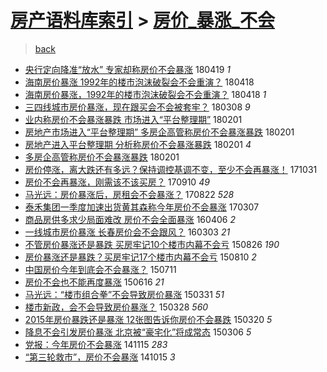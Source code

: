 [房产语料库索引](../../README.md)  > [房价_暴涨_不会](房价_暴涨_不会.md)
====
> [back](../README.md)

- [央行定向降准“放水” 专家却称房价不会暴涨](http://jkwz.applinzi.com/ittc/7093378714169771015.html#%E5%A4%AE%E8%A1%8C%E5%AE%9A%E5%90%91%E9%99%8D%E5%87%86%E2%80%9C%E6%94%BE%E6%B0%B4%E2%80%9D+%E4%B8%93%E5%AE%B6%E5%8D%B4%E7%A7%B0%E6%88%BF%E4%BB%B7%E4%B8%8D%E4%BC%9A%E6%9A%B4%E6%B6%A8) 180419 *1* 
- [海南房价暴涨 1992年的楼市泡沫破裂会不会重演？](http://jkwz.applinzi.com/ittc/7093418130317771787.html#%E6%B5%B7%E5%8D%97%E6%88%BF%E4%BB%B7%E6%9A%B4%E6%B6%A8+1992%E5%B9%B4%E7%9A%84%E6%A5%BC%E5%B8%82%E6%B3%A1%E6%B2%AB%E7%A0%B4%E8%A3%82%E4%BC%9A%E4%B8%8D%E4%BC%9A%E9%87%8D%E6%BC%94%EF%BC%9F) 180418  
- [海南房价暴涨，1992年的楼市泡沫破裂会不会重演？](http://jkwz.applinzi.com/ittc/7093398081028752390.html#%E6%B5%B7%E5%8D%97%E6%88%BF%E4%BB%B7%E6%9A%B4%E6%B6%A8%EF%BC%8C1992%E5%B9%B4%E7%9A%84%E6%A5%BC%E5%B8%82%E6%B3%A1%E6%B2%AB%E7%A0%B4%E8%A3%82%E4%BC%9A%E4%B8%8D%E4%BC%9A%E9%87%8D%E6%BC%94%EF%BC%9F) 180418 *1* 
- [三四线城市房价暴涨，现在跟买会不会被套牢？](http://jkwz.applinzi.com/ittc/7078052415473714193.html#%E4%B8%89%E5%9B%9B%E7%BA%BF%E5%9F%8E%E5%B8%82%E6%88%BF%E4%BB%B7%E6%9A%B4%E6%B6%A8%EF%BC%8C%E7%8E%B0%E5%9C%A8%E8%B7%9F%E4%B9%B0%E4%BC%9A%E4%B8%8D%E4%BC%9A%E8%A2%AB%E5%A5%97%E7%89%A2%EF%BC%9F) 180308 *9* 
- [业内称房价不会暴涨暴跌 市场进入“平台整理期”](http://jkwz.applinzi.com/ittc/7065054195407651857.html#%E4%B8%9A%E5%86%85%E7%A7%B0%E6%88%BF%E4%BB%B7%E4%B8%8D%E4%BC%9A%E6%9A%B4%E6%B6%A8%E6%9A%B4%E8%B7%8C+%E5%B8%82%E5%9C%BA%E8%BF%9B%E5%85%A5%E2%80%9C%E5%B9%B3%E5%8F%B0%E6%95%B4%E7%90%86%E6%9C%9F%E2%80%9D) 180201  
- [房地产市场进入“平台整理期” 多房企高管称房价不会暴涨暴跌](http://jkwz.applinzi.com/ittc/7065039687985398790.html#%E6%88%BF%E5%9C%B0%E4%BA%A7%E5%B8%82%E5%9C%BA%E8%BF%9B%E5%85%A5%E2%80%9C%E5%B9%B3%E5%8F%B0%E6%95%B4%E7%90%86%E6%9C%9F%E2%80%9D+%E5%A4%9A%E6%88%BF%E4%BC%81%E9%AB%98%E7%AE%A1%E7%A7%B0%E6%88%BF%E4%BB%B7%E4%B8%8D%E4%BC%9A%E6%9A%B4%E6%B6%A8%E6%9A%B4%E8%B7%8C) 180201  
- [房地产进入平台整理期 分析称房价不会暴涨暴跌](http://jkwz.applinzi.com/ittc/7065026113820951563.html#%E6%88%BF%E5%9C%B0%E4%BA%A7%E8%BF%9B%E5%85%A5%E5%B9%B3%E5%8F%B0%E6%95%B4%E7%90%86%E6%9C%9F+%E5%88%86%E6%9E%90%E7%A7%B0%E6%88%BF%E4%BB%B7%E4%B8%8D%E4%BC%9A%E6%9A%B4%E6%B6%A8%E6%9A%B4%E8%B7%8C) 180201 *4* 
- [多房企高管称房价不会暴涨暴跌](http://jkwz.applinzi.com/ittc/7065009738616407050.html#%E5%A4%9A%E6%88%BF%E4%BC%81%E9%AB%98%E7%AE%A1%E7%A7%B0%E6%88%BF%E4%BB%B7%E4%B8%8D%E4%BC%9A%E6%9A%B4%E6%B6%A8%E6%9A%B4%E8%B7%8C) 180201  
- [房价停涨，离大跌还有多远？保持调控基调不变，至少不会再暴涨！](http://jkwz.applinzi.com/ittc/7030541061695472657.html#%E6%88%BF%E4%BB%B7%E5%81%9C%E6%B6%A8%EF%BC%8C%E7%A6%BB%E5%A4%A7%E8%B7%8C%E8%BF%98%E6%9C%89%E5%A4%9A%E8%BF%9C%EF%BC%9F%E4%BF%9D%E6%8C%81%E8%B0%83%E6%8E%A7%E5%9F%BA%E8%B0%83%E4%B8%8D%E5%8F%98%EF%BC%8C%E8%87%B3%E5%B0%91%E4%B8%8D%E4%BC%9A%E5%86%8D%E6%9A%B4%E6%B6%A8%EF%BC%81) 171031  
- [房价不会再暴涨，刚需该不该买房？](http://jkwz.applinzi.com/ittc/7011799358205592592.html#%E6%88%BF%E4%BB%B7%E4%B8%8D%E4%BC%9A%E5%86%8D%E6%9A%B4%E6%B6%A8%EF%BC%8C%E5%88%9A%E9%9C%80%E8%AF%A5%E4%B8%8D%E8%AF%A5%E4%B9%B0%E6%88%BF%EF%BC%9F) 170910 *49* 
- [马光远：房价暴涨后，房租会不会暴涨？](http://jkwz.applinzi.com/ittc/7004519697545167888.html#%E9%A9%AC%E5%85%89%E8%BF%9C%EF%BC%9A%E6%88%BF%E4%BB%B7%E6%9A%B4%E6%B6%A8%E5%90%8E%EF%BC%8C%E6%88%BF%E7%A7%9F%E4%BC%9A%E4%B8%8D%E4%BC%9A%E6%9A%B4%E6%B6%A8%EF%BC%9F) 170822 *528* 
- [泰禾集团一季度加速出货黄其森称今年房价不会暴涨](http://jkwz.applinzi.com/ittc/6942147788363269125.html#%E6%B3%B0%E7%A6%BE%E9%9B%86%E5%9B%A2%E4%B8%80%E5%AD%A3%E5%BA%A6%E5%8A%A0%E9%80%9F%E5%87%BA%E8%B4%A7%E9%BB%84%E5%85%B6%E6%A3%AE%E7%A7%B0%E4%BB%8A%E5%B9%B4%E6%88%BF%E4%BB%B7%E4%B8%8D%E4%BC%9A%E6%9A%B4%E6%B6%A8) 170307  
- [商品房供多求少局面难改 房价不会全面暴涨](http://jkwz.applinzi.com/ittc/6817771252538147845.html#%E5%95%86%E5%93%81%E6%88%BF%E4%BE%9B%E5%A4%9A%E6%B1%82%E5%B0%91%E5%B1%80%E9%9D%A2%E9%9A%BE%E6%94%B9+%E6%88%BF%E4%BB%B7%E4%B8%8D%E4%BC%9A%E5%85%A8%E9%9D%A2%E6%9A%B4%E6%B6%A8) 160406 *2* 
- [一线城市房价暴涨 长春房价会不会跟风？](http://jkwz.applinzi.com/ittc/6805485059628860421.html#%E4%B8%80%E7%BA%BF%E5%9F%8E%E5%B8%82%E6%88%BF%E4%BB%B7%E6%9A%B4%E6%B6%A8+%E9%95%BF%E6%98%A5%E6%88%BF%E4%BB%B7%E4%BC%9A%E4%B8%8D%E4%BC%9A%E8%B7%9F%E9%A3%8E%EF%BC%9F) 160303 *21* 
- [不管房价暴涨还是暴跌 买房牢记10个楼市内幕不会亏](http://jkwz.applinzi.com/ittc/6734913439644795908.html#%E4%B8%8D%E7%AE%A1%E6%88%BF%E4%BB%B7%E6%9A%B4%E6%B6%A8%E8%BF%98%E6%98%AF%E6%9A%B4%E8%B7%8C+%E4%B9%B0%E6%88%BF%E7%89%A2%E8%AE%B010%E4%B8%AA%E6%A5%BC%E5%B8%82%E5%86%85%E5%B9%95%E4%B8%8D%E4%BC%9A%E4%BA%8F) 150826 *190* 
- [房价暴涨还是暴跌？买房牢记17个楼市内幕不会亏](http://jkwz.applinzi.com/ittc/547650615621602797.html#%E6%88%BF%E4%BB%B7%E6%9A%B4%E6%B6%A8%E8%BF%98%E6%98%AF%E6%9A%B4%E8%B7%8C%EF%BC%9F%E4%B9%B0%E6%88%BF%E7%89%A2%E8%AE%B017%E4%B8%AA%E6%A5%BC%E5%B8%82%E5%86%85%E5%B9%95%E4%B8%8D%E4%BC%9A%E4%BA%8F) 150810 *2* 
- [中国房价今年到底会不会暴涨？](http://jkwz.applinzi.com/ittc/547650614899537187.html#%E4%B8%AD%E5%9B%BD%E6%88%BF%E4%BB%B7%E4%BB%8A%E5%B9%B4%E5%88%B0%E5%BA%95%E4%BC%9A%E4%B8%8D%E4%BC%9A%E6%9A%B4%E6%B6%A8%EF%BC%9F) 150711  
- [房价不会也不能再度暴涨](http://jkwz.applinzi.com/ittc/547650611420542254.html#%E6%88%BF%E4%BB%B7%E4%B8%8D%E4%BC%9A%E4%B9%9F%E4%B8%8D%E8%83%BD%E5%86%8D%E5%BA%A6%E6%9A%B4%E6%B6%A8) 150616 *21* 
- [马光远：“楼市组合拳”不会导致房价暴涨](http://jkwz.applinzi.com/ittc/547650611402254006.html#%E9%A9%AC%E5%85%89%E8%BF%9C%EF%BC%9A%E2%80%9C%E6%A5%BC%E5%B8%82%E7%BB%84%E5%90%88%E6%8B%B3%E2%80%9D%E4%B8%8D%E4%BC%9A%E5%AF%BC%E8%87%B4%E6%88%BF%E4%BB%B7%E6%9A%B4%E6%B6%A8) 150331 *51* 
- [楼市新政，会不会导致房价暴涨？](http://jkwz.applinzi.com/ittc/547650611401075632.html#%E6%A5%BC%E5%B8%82%E6%96%B0%E6%94%BF%EF%BC%8C%E4%BC%9A%E4%B8%8D%E4%BC%9A%E5%AF%BC%E8%87%B4%E6%88%BF%E4%BB%B7%E6%9A%B4%E6%B6%A8%EF%BC%9F) 150328 *560* 
- [2015年房价暴跌还是暴涨 12张图告诉你房价不会暴跌](http://jkwz.applinzi.com/ittc/547650611400657131.html#2015%E5%B9%B4%E6%88%BF%E4%BB%B7%E6%9A%B4%E8%B7%8C%E8%BF%98%E6%98%AF%E6%9A%B4%E6%B6%A8+12%E5%BC%A0%E5%9B%BE%E5%91%8A%E8%AF%89%E4%BD%A0%E6%88%BF%E4%BB%B7%E4%B8%8D%E4%BC%9A%E6%9A%B4%E8%B7%8C) 150320 *5* 
- [降息不会引发房价暴涨 北京被“豪宅化”将成常态](http://jkwz.applinzi.com/ittc/547650611395996508.html#%E9%99%8D%E6%81%AF%E4%B8%8D%E4%BC%9A%E5%BC%95%E5%8F%91%E6%88%BF%E4%BB%B7%E6%9A%B4%E6%B6%A8+%E5%8C%97%E4%BA%AC%E8%A2%AB%E2%80%9C%E8%B1%AA%E5%AE%85%E5%8C%96%E2%80%9D%E5%B0%86%E6%88%90%E5%B8%B8%E6%80%81) 150306 *5* 
- [党报：今年房价不会暴涨](http://jkwz.applinzi.com/ittc/547650611380948494.html#%E5%85%9A%E6%8A%A5%EF%BC%9A%E4%BB%8A%E5%B9%B4%E6%88%BF%E4%BB%B7%E4%B8%8D%E4%BC%9A%E6%9A%B4%E6%B6%A8) 141115 *283* 
- [“第三轮救市”，房价不会暴涨](http://jkwz.applinzi.com/ittc/547650611375063636.html#%E2%80%9C%E7%AC%AC%E4%B8%89%E8%BD%AE%E6%95%91%E5%B8%82%E2%80%9D%EF%BC%8C%E6%88%BF%E4%BB%B7%E4%B8%8D%E4%BC%9A%E6%9A%B4%E6%B6%A8) 141015 *3* 
